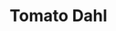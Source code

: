---
title: Tomato Dahl
metadata:
  title: Tomato Dahl
  course: Main
  source: https://smile.amazon.co.uk/Imperfect-Vegan-Fearne-Cotton/dp/1841882895/
  servings: '3'
ingredients:
- name: washed red split lentils
  amount: 260 g
- name: mild curry powder
  amount: 2 tsp
- name: soy sauce
  amount: 2 tbsp
- name: crushed garlic
  amount: 4 cloves
- name: chopped tomatoes
  amount: 400 g
- name: greek yogurt
  amount: 4 tbsp
- name: miso paste
  amount: 1 tsp
- name: coconut milk
  amount: 400 ml
cookware:
- name: pan
steps:
- description: Grab a pan and add in the washed red split lentils, crushed garlic,
    soy sauce, mild curry powder, miso paste, chopped tomatoes and coconut milk.
- description: Bring to the boil, then reduce heat and simmer for 15 minutes, stirring
    frequently to stop the lentils sticking to the base of the pan.
- description: Add in the greek yogurt, stir, and simmer for another 5 minutes then
    serve.

---